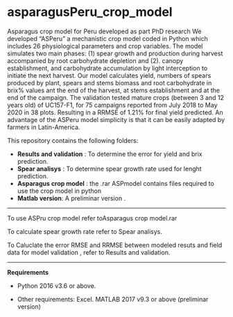 # asparagusPeru_crop_model
Asparagus crop model for Peru developed as part PhD research
We developed “ASPeru” a mechanistic crop model coded in Python which includes 26 physiological parameters and crop variables.  The model simulates two main phases: (1) spear growth and production during harvest accompanied by root carbohydrate depletion and (2). canopy establishment, and carbohydrate accumulation by light interception to initiate the next harvest. Our model calculates yield, numbers of spears produced by plant, spears and stems biomass and root carbohydrate in brix% values ant the end of the harvest, at stems establishment and at the end of the campaign. The validation tested mature crops (between 3 and 12 years old) of UC157-F1, for 75 campaigns reported from July 2018 to May 2020 in 38 plots. Resulting in a RRMSE of 1.21% for final yield predicted. An advantage of the ASPeru model simplicity is that it can be easily adapted by farmers in Latin-America.

This repository contains the following folders:
-  **Results and validation** : To determine the error for yield and brix prediction.
-  **Spear analisys** : To determine spear growth rate used for lenght prediction.
- **Asparagus crop model** : the .rar  ASPmodel contains files required to use the crop model in python
- **Matlab version**: A preliminar version .

-------------------------------------------------------------------------------------------------
To use ASPru crop model refer toAsparagus crop model.rar

To calculate spear growth rate  refer to Spear analisys.

To Caluclate the error RMSE and RRMSE between modeled resuts and field data for model validation , refer to Results and validation.

-------------------------------------------------------------------------------------------------

**Requirements**
- Python  2016 v3.6 or above.

- Other requirements: Excel. MATLAB 2017 v9.3 or above (preliminar version)


